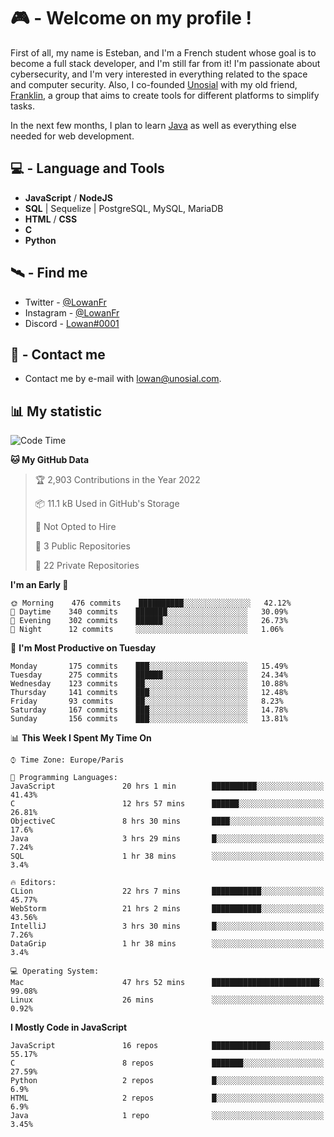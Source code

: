 # 🎮 - Welcome on my profile !
First of all, my name is Esteban, and I'm a French student whose goal is to become a full stack developer, and I'm still far from it!
I'm passionate about cybersecurity, and I'm very interested in everything related to the space and computer security.
Also, I co-founded [Unosial](https://github.com/Unosial) with my old friend, [Franklin](https://github.com/AbaFranklin/), a group that aims to create tools for different platforms to simplify tasks. 

In the next few months, I plan to learn [Java](https://www.java.com/) as well as everything else needed for web development.




## 💻 - Language and Tools
- **JavaScript** / **NodeJS**
- **SQL** | Sequelize | PostgreSQL, MySQL, MariaDB
- **HTML** / **CSS**
- **C**
- **Python**

## 🛰️ - Find me

 - Twitter - [@LowanFr](https://twitter.com/LowanFr/)
 - Instagram - [@LowanFr](https://instagram.com/LowanFr)
 - Discord -  [Lowan#0001](https://unosial.bio/Lowan)
 
## 📡 - Contact me
 - Contact me by e-mail with [lowan@unosial.com](mailto:lowan@unosial.com).

## 📊 My statistic
<!--START_SECTION:waka-->
![Code Time](http://img.shields.io/badge/Code%20Time-160%20hrs%2015%20mins-blue)

**🐱 My GitHub Data** 

> 🏆 2,903 Contributions in the Year 2022
 > 
> 📦 11.1 kB Used in GitHub's Storage 
 > 
> 🚫 Not Opted to Hire
 > 
> 📜 3 Public Repositories 
 > 
> 🔑 22 Private Repositories  
 > 
**I'm an Early 🐤** 

```text
🌞 Morning    476 commits    ██████████░░░░░░░░░░░░░░░   42.12% 
🌆 Daytime    340 commits    ███████░░░░░░░░░░░░░░░░░░   30.09% 
🌃 Evening    302 commits    ██████░░░░░░░░░░░░░░░░░░░   26.73% 
🌙 Night      12 commits     ░░░░░░░░░░░░░░░░░░░░░░░░░   1.06%

```
📅 **I'm Most Productive on Tuesday** 

```text
Monday       175 commits    ███░░░░░░░░░░░░░░░░░░░░░░   15.49% 
Tuesday      275 commits    ██████░░░░░░░░░░░░░░░░░░░   24.34% 
Wednesday    123 commits    ██░░░░░░░░░░░░░░░░░░░░░░░   10.88% 
Thursday     141 commits    ███░░░░░░░░░░░░░░░░░░░░░░   12.48% 
Friday       93 commits     ██░░░░░░░░░░░░░░░░░░░░░░░   8.23% 
Saturday     167 commits    ███░░░░░░░░░░░░░░░░░░░░░░   14.78% 
Sunday       156 commits    ███░░░░░░░░░░░░░░░░░░░░░░   13.81%

```


📊 **This Week I Spent My Time On** 

```text
⌚︎ Time Zone: Europe/Paris

💬 Programming Languages: 
JavaScript               20 hrs 1 min        ██████████░░░░░░░░░░░░░░░   41.43% 
C                        12 hrs 57 mins      ██████░░░░░░░░░░░░░░░░░░░   26.81% 
ObjectiveC               8 hrs 30 mins       ████░░░░░░░░░░░░░░░░░░░░░   17.6% 
Java                     3 hrs 29 mins       █░░░░░░░░░░░░░░░░░░░░░░░░   7.24% 
SQL                      1 hr 38 mins        ░░░░░░░░░░░░░░░░░░░░░░░░░   3.4%

🔥 Editors: 
CLion                    22 hrs 7 mins       ███████████░░░░░░░░░░░░░░   45.77% 
WebStorm                 21 hrs 2 mins       ███████████░░░░░░░░░░░░░░   43.56% 
IntelliJ                 3 hrs 30 mins       █░░░░░░░░░░░░░░░░░░░░░░░░   7.26% 
DataGrip                 1 hr 38 mins        ░░░░░░░░░░░░░░░░░░░░░░░░░   3.4%

💻 Operating System: 
Mac                      47 hrs 52 mins      ████████████████████████░   99.08% 
Linux                    26 mins             ░░░░░░░░░░░░░░░░░░░░░░░░░   0.92%

```

**I Mostly Code in JavaScript** 

```text
JavaScript               16 repos            █████████████░░░░░░░░░░░░   55.17% 
C                        8 repos             ███████░░░░░░░░░░░░░░░░░░   27.59% 
Python                   2 repos             █░░░░░░░░░░░░░░░░░░░░░░░░   6.9% 
HTML                     2 repos             █░░░░░░░░░░░░░░░░░░░░░░░░   6.9% 
Java                     1 repo              ░░░░░░░░░░░░░░░░░░░░░░░░░   3.45%

```



<!--END_SECTION:waka-->
